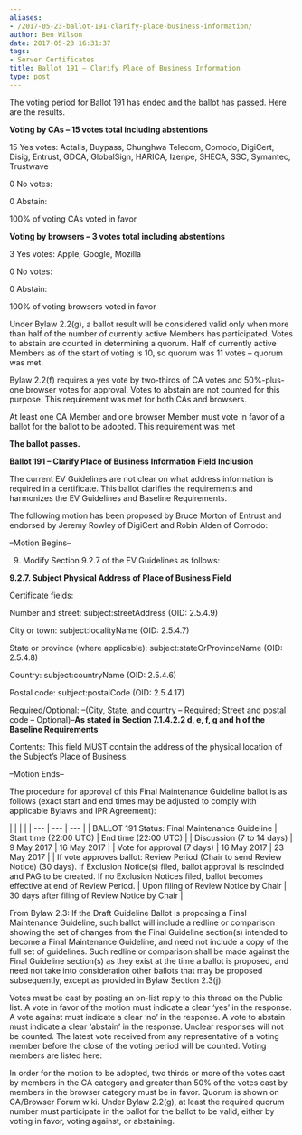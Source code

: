 ```yaml
---
aliases:
- /2017-05-23-ballot-191-clarify-place-business-information/
author: Ben Wilson
date: 2017-05-23 16:31:37
tags:
- Server Certificates
title: Ballot 191 – Clarify Place of Business Information
type: post
---
```


The voting period for Ballot 191 has ended and the ballot has passed. Here are the results.

**Voting by CAs – 15 votes total including abstentions**

15 Yes votes: Actalis, Buypass, Chunghwa Telecom, Comodo, DigiCert, Disig, Entrust, GDCA, GlobalSign, HARICA, Izenpe, SHECA, SSC, Symantec, Trustwave

0 No votes:

0 Abstain:

100% of voting CAs voted in favor

**Voting by browsers – 3 votes total including abstentions**

3 Yes votes: Apple, Google, Mozilla

0 No votes:

0 Abstain:

100% of voting browsers voted in favor

Under Bylaw 2.2(g), a ballot result will be considered valid only when more than half of the number of currently active Members has participated. Votes to abstain are counted in determining a quorum. Half of currently active Members as of the start of voting is 10, so quorum was 11 votes – quorum was met.

Bylaw 2.2(f) requires a yes vote by two-thirds of CA votes and 50%-plus-one browser votes for approval. Votes to abstain are not counted for this purpose. This requirement was met for both CAs and browsers.

At least one CA Member and one browser Member must vote in favor of a ballot for the ballot to be adopted. This requirement was met

**The ballot passes.**

**Ballot 191 – Clarify Place of Business Information Field Inclusion**

The current EV Guidelines are not clear on what address information is required in a certificate. This ballot clarifies the requirements and harmonizes the EV Guidelines and Baseline Requirements.

The following motion has been proposed by Bruce Morton of Entrust and endorsed by Jeremy Rowley of DigiCert and Robin Alden of Comodo:

–Motion Begins–

9. Modify Section 9.2.7 of the EV Guidelines as follows:

**9.2.7. Subject Physical Address of Place of Business Field**

Certificate fields:

Number and street: subject:streetAddress (OID: 2.5.4.9)

City or town: subject:localityName (OID: 2.5.4.7)

State or province (where applicable): subject:stateOrProvinceName (OID: 2.5.4.8)

Country: subject:countryName (OID: 2.5.4.6)

Postal code: subject:postalCode (OID: 2.5.4.17)

Required/Optional: –(City, State, and country – Required; Street and postal code – Optional)–__As stated in Section 7.1.4.2.2 d, e, f, g and h of the Baseline Requirements__

Contents: This field MUST contain the address of the physical location of the Subject’s Place of Business.

–Motion Ends–

The procedure for approval of this Final Maintenance Guideline ballot is as follows (exact start and end times may be adjusted to comply with applicable Bylaws and IPR Agreement):

| | | |
| --- | --- | --- | |
BALLOT 191 Status: Final Maintenance Guideline |
Start time (22:00 UTC) |
End time (22:00 UTC) | |
Discussion (7 to 14 days) |
9 May 2017 |
16 May 2017 | |
Vote for approval (7 days) |
16 May 2017 |
23 May 2017 | |
If vote approves ballot: Review Period (Chair to send Review Notice) (30 days). If Exclusion Notice(s) filed, ballot approval is rescinded and PAG to be created. If no Exclusion Notices filed, ballot becomes effective at end of Review Period. |
Upon filing of Review Notice by Chair |
30 days after filing of Review Notice by Chair |

From Bylaw 2.3: If the Draft Guideline Ballot is proposing a Final Maintenance Guideline, such ballot will include a redline or comparison showing the set of changes from the Final Guideline section(s) intended to become a Final Maintenance Guideline, and need not include a copy of the full set of guidelines. Such redline or comparison shall be made against the Final Guideline section(s) as they exist at the time a ballot is proposed, and need not take into consideration other ballots that may be proposed subsequently, except as provided in Bylaw Section 2.3(j).

Votes must be cast by posting an on-list reply to this thread on the Public list. A vote in favor of the motion must indicate a clear ‘yes’ in the response. A vote against must indicate a clear ‘no’ in the response. A vote to abstain must indicate a clear ‘abstain’ in the response. Unclear responses will not be counted. The latest vote received from any representative of a voting member before the close of the voting period will be counted. Voting members are listed here:

In order for the motion to be adopted, two thirds or more of the votes cast by members in the CA category and greater than 50% of the votes cast by members in the browser category must be in favor. Quorum is shown on CA/Browser Forum wiki. Under Bylaw 2.2(g), at least the required quorum number must participate in the ballot for the ballot to be valid, either by voting in favor, voting against, or abstaining.